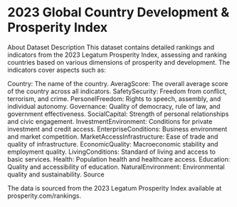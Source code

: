 # 2023 Global Country Development & Prosperity Index 

About Dataset
Description
This dataset contains detailed rankings and indicators from the 2023 Legatum Prosperity Index, assessing and ranking countries based on various dimensions of prosperity and development. The indicators cover aspects such as:

Country: The name of the country.
AveragScore: The overall average score of the country across all indicators.
SafetySecurity: Freedom from conflict, terrorism, and crime.
PersonelFreedom: Rights to speech, assembly, and individual autonomy.
Governance: Quality of democracy, rule of law, and government effectiveness.
SocialCapital: Strength of personal relationships and civic engagement.
InvestmentEnvironment: Conditions for private investment and credit access.
EnterpriseConditions: Business environment and market competition.
MarketAccessInfrastructure: Ease of trade and quality of infrastructure.
EconomicQuality: Macroeconomic stability and employment quality.
LivingConditions: Standard of living and access to basic services.
Health: Population health and healthcare access.
Education: Quality and accessibility of education.
NaturalEnvironment: Environmental quality and sustainability.
Source

The data is sourced from the 2023 Legatum Prosperity Index available at prosperity.com/rankings.
